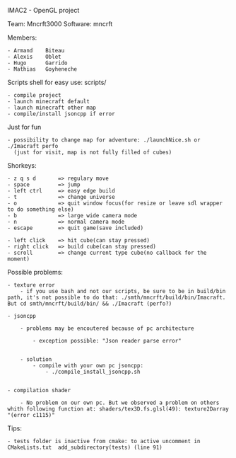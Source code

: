 IMAC2 - OpenGL project

Team: 		Mncrft3000
Software:	mncrft

Members:

	- Armand 	Biteau
	- Alexis 	Oblet
	- Hugo  	Garrido
	- Mathias 	Goyheneche

Scripts shell for easy use: scripts/

	- compile project
	- launch minecraft default
	- launch minecraft other map
	- compile/install jsoncpp if error 

Just for fun

	- possibility to change map for adventure: ./launchNice.sh or ./Imacraft perfo 
	  (just for visit, map is not fully filled of cubes)

Shorkeys:

	- z q s d 		=> regulary move
	- space   		=> jump
	- left ctrl 	=> easy edge build
	- t 			=> change universe
	- o 			=> quit window focus(for resize or leave sdl wrapper to do something else) 
	- b 			=> large wide camera mode
	- n 			=> normal camera mode
	- escape 		=> quit game(save included)

	- left click 	=> hit cube(can stay pressed)
	- right click 	=> build cube(can stay pressed)
	- scroll 		=> change current type cube(no callback for the moment)

Possible problems:

	- texture error
		- if you use bash and not our scripts, be sure to be in build/bin path, it's not possible to do that: ./smth/mncrft/build/bin/Imacraft. But cd smth/mncrft/build/bin/ && ./Imacraft (perfo?)

	- jsoncpp

		- problems may be encoutered because of pc architecture

			- exception possible: "Json reader parse error"


		- solution
			- compile with your own pc jsoncpp:
				- ./compile_install_jsoncpp.sh


	- compilation shader

		- No problem on our own pc. But we observed a problem on others whith following function at: shaders/tex3D.fs.glsl(49): texture2Darray "(error c1115)" 

Tips:

	- tests folder is inactive from cmake: to active uncomment in CMakeLists.txt  add_subdirectory(tests) (line 91)